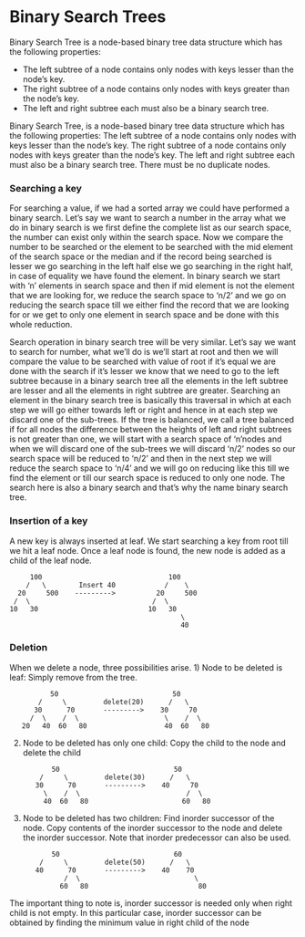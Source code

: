 <h1>Binary Search Trees</h1>
<p>
Binary Search Tree is a node-based binary tree data structure which has the following properties:

- The left subtree of a node contains only nodes with keys lesser than the node’s key.
- The right subtree of a node contains only nodes with keys greater than the node’s key.
- The left and right subtree each must also be a binary search tree.</p>

<p>
Binary Search Tree, is a node-based binary tree data structure which has the following properties:
The left subtree of a node contains only nodes with keys lesser than the node’s key.
The right subtree of a node contains only nodes with keys greater than the node’s key.
The left and right subtree each must also be a binary search tree.
There must be no duplicate nodes.
</p>
<h3>Searching a key</h3>

<p>
For searching a value, if we had a sorted array we could have performed a binary search. Let’s say we want to search 
a number in the array what we do in binary search is we first define the complete list as our search space, the number 
can exist only within the search space. Now we compare the number to be searched or the element to be searched with the 
mid element of the search space or the median and if the record being searched is lesser we go searching in the left 
half else we go searching in the right half, in case of equality we have found the element. In binary search we start 
with ‘n’ elements in search space and then if mid element is not the element that we are looking for, we reduce the 
search space to ‘n/2’ and we go on reducing the search space till we either find the record that we are looking for or 
we get to only one element in search space and be done with this whole reduction.

Search operation in binary search tree will be very similar. Let’s say we want to search for number, 
what we’ll do is we’ll start at root and then we will compare the value to be searched with value of root if it’s equal 
we are done with the search if it’s lesser we know that we need to go to the left subtree because in a binary search 
tree all the elements in the left subtree are lesser and all the elements in right subtree are greater. Searching an 
element in the binary search tree is basically this traversal in which at each step we will go either towards left or 
right and hence in at each step we discard one of the sub-trees. If the tree is balanced, we call a tree balanced if 
for all nodes the difference between the heights of left and right subtrees is not greater than one, we will start with 
a search space of ‘n’nodes and when we will discard one of the sub-trees we will discard ‘n/2’ nodes so our search space
 will be reduced to ‘n/2’ and then in the next step we will reduce the search space to ‘n/4’ and we will go on reducing 
 like this till we find the element or till our search space is reduced to only one node. The search here is also a 
 binary search and that’s why the name binary search tree.
</p>
<p>
<h3>Insertion of a key</h3>
A new key is always inserted at leaf. We start searching a key from root till we hit a leaf node. Once a leaf node is found, the new node is added as a child of the leaf node.

         100                               100
        /   \        Insert 40            /    \
      20     500    --------->          20     500 
     /  \                              /  \  
    10   30                           10   30
                                              \   
                                              40
</p>

<h3>Deletion</h3>
<p>
When we delete a node, three possibilities arise.
1) Node to be deleted is leaf: Simply remove from the tree.

              50                            50
           /     \         delete(20)      /   \
          30      70       --------->    30     70 
         /  \    /  \                     \    /  \ 
       20   40  60   80                   40  60   80
2) Node to be deleted has only one child: Copy the child to the node and delete the child

              50                            50
           /     \         delete(30)      /   \
          30      70       --------->    40     70 
            \    /  \                          /  \ 
            40  60   80                       60   80
3) Node to be deleted has two children: Find inorder successor of the node. 
Copy contents of the inorder successor to the node and delete the inorder successor. 
Note that inorder predecessor can also be used.

              50                            60
           /     \         delete(50)      /   \
          40      70       --------->    40    70 
                 /  \                            \ 
                60   80                           80
The important thing to note is, inorder successor is needed only when right child is not empty. 
In this particular case, inorder successor can be obtained by finding the minimum value in 
right child of the node
</p>
